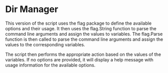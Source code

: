# Dir Manager

This version of the script uses the flag package to define the available options and their usage. It then uses the flag.String function to parse the command line arguments and assign the values to variables. The flag.Parse function is then called to parse the command line arguments and assign the values to the corresponding variables.

The script then performs the appropriate action based on the values of the variables. If no options are provided, it will display a help message with usage information for the available options.
